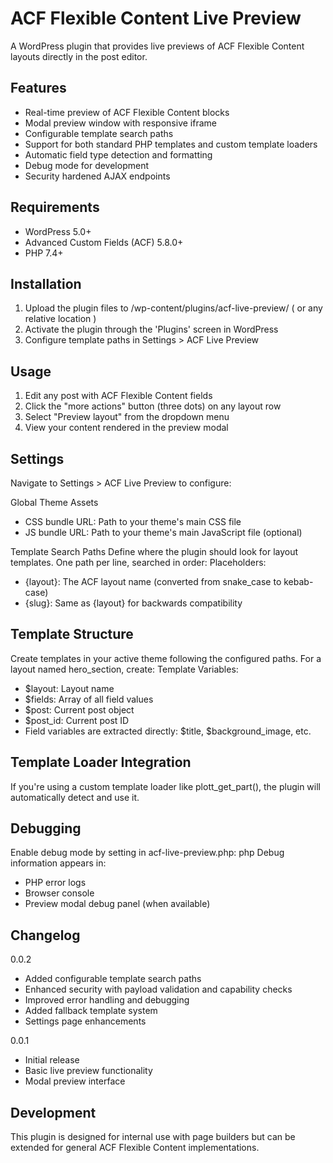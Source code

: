 # ACF Flexible Content Live Preview

A WordPress plugin that provides live previews of ACF Flexible Content layouts directly in the post editor.

## Features
- Real-time preview of ACF Flexible Content blocks
- Modal preview window with responsive iframe
- Configurable template search paths
- Support for both standard PHP templates and custom template loaders
- Automatic field type detection and formatting
- Debug mode for development
- Security hardened AJAX endpoints

## Requirements
- WordPress 5.0+
- Advanced Custom Fields (ACF) 5.8.0+
- PHP 7.4+

## Installation
1. Upload the plugin files to /wp-content/plugins/acf-live-preview/ ( or any relative location ) 
2. Activate the plugin through the 'Plugins' screen in WordPress
3. Configure template paths in Settings > ACF Live Preview

## Usage
1. Edit any post with ACF Flexible Content fields
2. Click the "more actions" button (three dots) on any layout row
3. Select "Preview layout" from the dropdown menu
4. View your content rendered in the preview modal

## Settings

Navigate to Settings > ACF Live Preview to configure:

Global Theme Assets
- CSS bundle URL: Path to your theme's main CSS file
- JS bundle URL: Path to your theme's main JavaScript file (optional)

Template Search Paths
Define where the plugin should look for layout templates. One path per line, searched in order:
Placeholders:
- {layout}: The ACF layout name (converted from snake_case to kebab-case)
- {slug}: Same as {layout} for backwards compatibility

## Template Structure

Create templates in your active theme following the configured paths. For a layout named hero_section, create:
Template Variables:
- $layout: Layout name
- $fields: Array of all field values
- $post: Current post object
- $post_id: Current post ID
- Field variables are extracted directly: $title, $background_image, etc.

## Template Loader Integration

If you're using a custom template loader like plott_get_part(), the plugin will automatically detect and use it.

## Debugging

Enable debug mode by setting in acf-live-preview.php:
php
Debug information appears in:
- PHP error logs
- Browser console
- Preview modal debug panel (when available)
  
## Changelog

0.0.2
- Added configurable template search paths
- Enhanced security with payload validation and capability checks
- Improved error handling and debugging
- Added fallback template system
- Settings page enhancements

0.0.1
- Initial release
- Basic live preview functionality
- Modal preview interface

## Development

This plugin is designed for internal use with page builders but can be extended for general ACF Flexible Content implementations.
